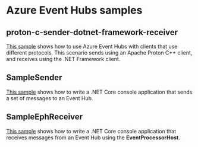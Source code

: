 # Azure Event Hubs samples

## proton-c-sender-dotnet-framework-receiver

[This sample](./proton-c-sender-dotnet-framework-receiver/README.md) shows how to use Azure Event Hubs with clients that use different protocols. This scenario sends using an Apache Proton C++ client, and receives using the .NET Framework client.

## SampleSender

[This sample](./SampleSender/README.md) shows how to write a .NET Core console application that sends a set of messages to an Event Hub.

## SampleEphReceiver

[This sample](./SampleEphReceiver/README.md) shows how to write a .NET Core console application that receives messages from an Event Hub using the **EventProcessorHost**.